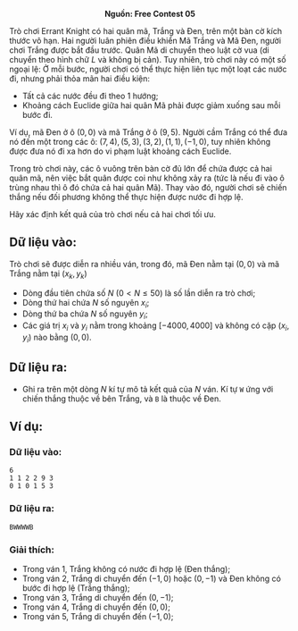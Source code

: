**<center>Nguồn:  Free Contest 05</center>**

Trò chơi Errant Knight có hai quân mã, Trắng và Đen, trên một bàn cờ kích thước vô hạn. Hai người luân phiên điều khiển Mã Trắng và Mã Đen, người chơi Trắng được bắt đầu trước. Quân Mã di chuyển theo luật cờ vua (di chuyển theo hình chữ $L$ và không bị cản). Tuy nhiên, trò chơi này có một số ngoại lệ: Ở mỗi bước, người chơi có thể thực hiện liên tục một loạt các nước đi, nhưng phải thỏa mãn hai điều kiện:
- Tất cả các nước đều đi theo $1$ hướng;
- Khoảng cách Euclide giữa hai quân Mã phải được giảm xuống sau mỗi bước đi.

Ví dụ, mã Đen ở ô $(0,0)$ và mã Trắng ở ô $(9,5)$. Người cầm Trắng có thể đưa nó đến một trong các ô: $(7,4), (5,3), (3,2), (1,1), (-1,0)$, tuy nhiên không được đưa nó đi xa hơn do vi phạm luật khoảng cách Euclide.

Trong trò chơi này, các ô vuông trên bàn cờ đủ lớn để chứa được cả hai quân mã, nên việc bắt quân được coi như không xảy ra (tức là nếu đi vào ô trùng nhau thì ô đó chứa cả hai quân Mã). Thay vào đó, người chơi sẽ chiến thắng nếu đối phương không thể thực hiện được nước đi hợp lệ.

Hãy xác định kết quả của trò chơi nếu cả hai chơi tối ưu.

## Dữ liệu vào:
Trò chơi sẽ được diễn ra nhiều ván, trong đó, mã Đen nằm tại $(0,0)$ và mã Trắng nằm tại $(x_k,y_k)$
- Dòng đầu tiên chứa số $N\ (0 < N ≤ 50)$ là số lần diễn ra trò chơi;
- Dòng thứ hai chứa $N$ số nguyên $x_i$;
- Dòng thứ ba chứa $N$ số nguyên $y_i$;
- Các giá trị $x_i$ và $y_i$ nằm trong khoảng $[-4000,4000]$ và không có cặp $(x_i,y_i)$ nào bằng $(0,0)$.

## Dữ liệu ra:
- Ghi ra trên một dòng $N$ kí tự mô tả kết quả của $N$ ván. Kí tự `W` ứng với chiến thắng thuộc về bên Trắng, và `B` là thuộc về Đen.

## Ví dụ:
### Dữ liệu vào:
```
6
1 1 2 2 9 3
0 1 0 1 5 3
```

### Dữ liệu ra:
```
BWWWWB
```

### Giải thích:
- Trong ván $1$, Trắng không có nước đi hợp lệ (Đen thắng);
- Trong ván $2$, Trắng di chuyển đến $(-1,0)$ hoặc $(0,-1)$ và Đen không có bước đi hợp lệ (Trắng thắng);
- Trong ván $3$, Trắng di chuyển đến $(0,-1)$;
- Trong ván $4$, Trắng di chuyển đến $(0,0)$;
- Trong ván $5$, Trắng di chuyển đến $(-1,0)$;